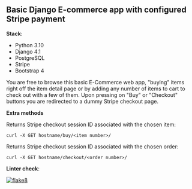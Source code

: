 ## Basic Django E-commerce app with configured Stripe payment

 **Stack**:
+ Python 3.10
+ Django 4.1
+ PostgreSQL
+ Stripe
+ Bootstrap 4

You are free to browse this basic E-Commerce web app, "buying" items
right off the item detail page or by adding any number of items to cart to check out with a few of them.
Upon pressing on "Buy" or "Checkout" buttons you are redirected to a dummy Stripe checkout page.

**Extra methods**

Returns Stripe checkout session ID associated with the chosen item:

`curl -X GET hostname/buy/<item number>/`

Returns Stripe checkout session ID associated with the chosen order:

`curl -X GET hostname/checkout/<order number>/`

**Linter check**:

[![flake8](https://github.com/Polyrom/stripe_payment_test/actions/workflows/flake8.yml/badge.svg)](https://github.com/Polyrom/stripe_payment_test/actions/workflows/flake8.yml)
